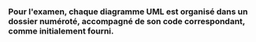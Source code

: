 ### Pour l'examen, chaque diagramme UML est organisé dans un dossier numéroté, accompagné de son code correspondant, comme initialement fourni.